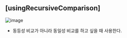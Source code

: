 ## [usingRecursiveComparison]

![image](https://user-images.githubusercontent.com/108928206/205430750-c81d2a07-abf9-4ed8-82f8-e76d4b346cc8.png)

- 동등성 비교가 아니라 동일성 비교를 하고 싶을 때 사용한다.

